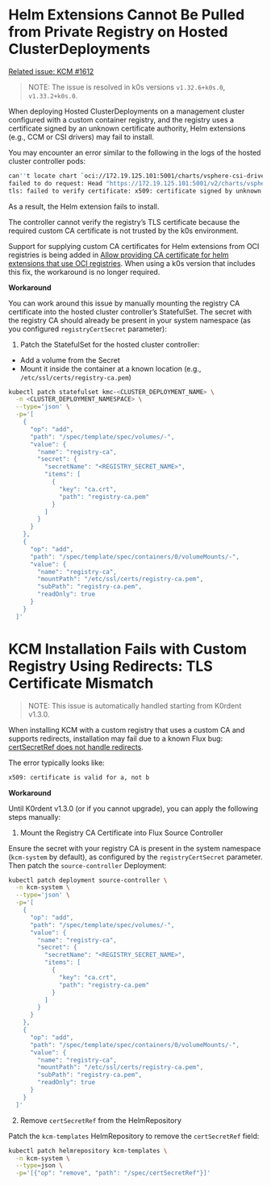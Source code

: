 # Helm Extensions Cannot Be Pulled from Private Registry on Hosted ClusterDeployments

[Related issue: KCM #1612](https://github.com/k0rdent/kcm/issues/1612)

> NOTE:
> The issue is resolved in k0s versions `v1.32.6+k0s.0`, `v1.33.2+k0s.0`.

When deploying Hosted ClusterDeployments on a management cluster configured with a custom container registry, and
the registry uses a certificate signed by an unknown certificate authority, Helm extensions (e.g., CCM or CSI
drivers) may fail to install.

You may encounter an error similar to the following in the logs of the hosted cluster controller pods:

```bash
can''t locate chart `oci://172.19.125.101:5001/charts/vsphere-csi-driver-0.0.3`:
failed to do request: Head "https://172.19.125.101:5001/v2/charts/vsphere-csi-driver/manifests/0.0.3":
tls: failed to verify certificate: x509: certificate signed by unknown authority
```

As a result, the Helm extension fails to install.

The controller cannot verify the registry’s TLS certificate because the required custom CA certificate is not
trusted by the k0s environment.

Support for supplying custom CA certificates for Helm extensions from OCI registries is being added in
[Allow providing CA certificate for helm extensions that use OCI registries](https://github.com/k0sproject/k0s/issues/5877).
When using a k0s version that includes this fix, the workaround is no longer required.

**Workaround**

You can work around this issue by manually mounting the registry CA certificate into the hosted cluster controller’s
StatefulSet. The secret with the registry CA should already be present in your system namespace (as you configured
`registryCertSecret` parameter):

1. Patch the StatefulSet for the hosted cluster controller:
* Add a volume from the Secret
* Mount it inside the container at a known location (e.g., `/etc/ssl/certs/registry-ca.pem`)

```bash
kubectl patch statefulset kmc-<CLUSTER_DEPLOYMENT_NAME> \
  -n <CLUSTER_DEPLOYMENT_NAMESPACE> \
  --type='json' \
  -p='[
    {
      "op": "add",
      "path": "/spec/template/spec/volumes/-",
      "value": {
        "name": "registry-ca",
        "secret": {
          "secretName": "<REGISTRY_SECRET_NAME>",
          "items": [
            {
              "key": "ca.crt",
              "path": "registry-ca.pem"
            }
          ]
        }
      }
    },
    {
      "op": "add",
      "path": "/spec/template/spec/containers/0/volumeMounts/-",
      "value": {
        "name": "registry-ca",
        "mountPath": "/etc/ssl/certs/registry-ca.pem",
        "subPath": "registry-ca.pem",
        "readOnly": true
      }
    }
  ]'
```

# KCM Installation Fails with Custom Registry Using Redirects: TLS Certificate Mismatch

> NOTE:
> This issue is automatically handled starting from K0rdent v1.3.0.

When installing KCM with a custom registry that uses a custom CA and supports redirects, installation may fail due to
a known Flux bug: [certSecretRef does not handle redirects](https://github.com/fluxcd/flux2/issues/5477).

The error typically looks like:

```bash
x509: certificate is valid for a, not b
```

**Workaround**

Until K0rdent v1.3.0 (or if you cannot upgrade), you can apply the following steps manually:

1. Mount the Registry CA Certificate into Flux Source Controller

Ensure the secret with your registry CA is present in the system namespace (`kcm-system` by default), as configured
by the `registryCertSecret` parameter. Then patch the `source-controller` Deployment:

```bash
kubectl patch deployment source-controller \
  -n kcm-system \
  --type='json' \
  -p='[
    {
      "op": "add",
      "path": "/spec/template/spec/volumes/-",
      "value": {
        "name": "registry-ca",
        "secret": {
          "secretName": "<REGISTRY_SECRET_NAME>",
          "items": [
            {
              "key": "ca.crt",
              "path": "registry-ca.pem"
            }
          ]
        }
      }
    },
    {
      "op": "add",
      "path": "/spec/template/spec/containers/0/volumeMounts/-",
      "value": {
        "name": "registry-ca",
        "mountPath": "/etc/ssl/certs/registry-ca.pem",
        "subPath": "registry-ca.pem",
        "readOnly": true
      }
    }
  ]'
```

2. Remove `certSecretRef` from the HelmRepository

Patch the `kcm-templates` HelmRepository to remove the `certSecretRef` field:

```bash
kubectl patch helmrepository kcm-templates \
  -n kcm-system \
  --type=json \
  -p='[{"op": "remove", "path": "/spec/certSecretRef"}]'
```

